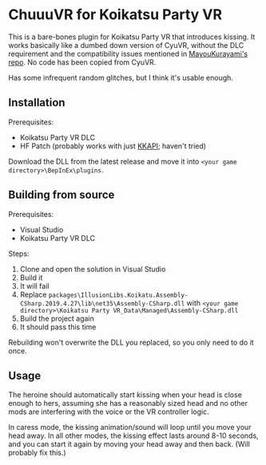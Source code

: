 # ChuuuVR for Koikatsu Party VR

This is a bare-bones plugin for Koikatsu Party VR that introduces kissing. It works basically like a dumbed down version of CyuVR, without the DLC requirement and the compatibility issues mentioned in [MayouKurayami's repo](https://github.com/MayouKurayami/KK_CyuVR). No code has been copied from CyuVR.

Has some infrequent random glitches, but I think it's usable enough.

## Installation
Prerequisites:
* Koikatsu Party VR DLC
* HF Patch (probably works with just [KKAPI](https://github.com/ManlyMarco/KKAPI); haven't tried)

Download the DLL from the latest release and move it into `<your game directory>\BepInEx\plugins`.

## Building from source
Prerequisites:
* Visual Studio
* Koikatsu Party VR DLC

Steps:
1. Clone and open the solution in Visual Studio
1. Build it
1. It will fail
1. Replace `packages\IllusionLibs.Koikatu.Assembly-CSharp.2019.4.27\lib\net35\Assembly-CSharp.dll` with `<your game directory>\Koikatsu Party VR_Data\Managed\Assembly-CSharp.dll`
1. Build the project again
1. It should pass this time

Rebuilding won't overwrite the DLL you replaced, so you only need to do it once.

## Usage
The heroine should automatically start kissing when your head is close enough to hers, assuming she has a reasonably sized head and no other mods are interfering with the voice or the VR controller logic.

In caress mode, the kissing animation/sound will loop until you move your head away. In all other modes, the kissing effect lasts around 8-10 seconds, and you can start it again by moving your head away and then back. (Will probably fix this.)
